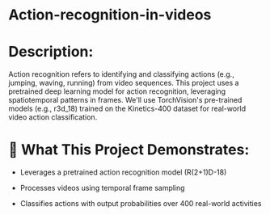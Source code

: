 # Action-recognition-in-videos

# Description:
Action recognition refers to identifying and classifying actions (e.g., jumping, waving, running) from video sequences. This project uses a pretrained deep learning model for action recognition, leveraging spatiotemporal patterns in frames. We'll use TorchVision's pre-trained models (e.g., r3d_18) trained on the Kinetics-400 dataset for real-world video action classification.


# 🧠 What This Project Demonstrates:
* Leverages a pretrained action recognition model (R(2+1)D-18)

* Processes videos using temporal frame sampling

* Classifies actions with output probabilities over 400 real-world activities
